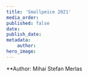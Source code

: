 ```yaml
---
title: 'Smallpeice 2021'
media_order: 
published: false
date: 
publish_date: 
metadata:
    author: 
hero_image: 
---
```


**Author: Mihai Stefan Merlas
